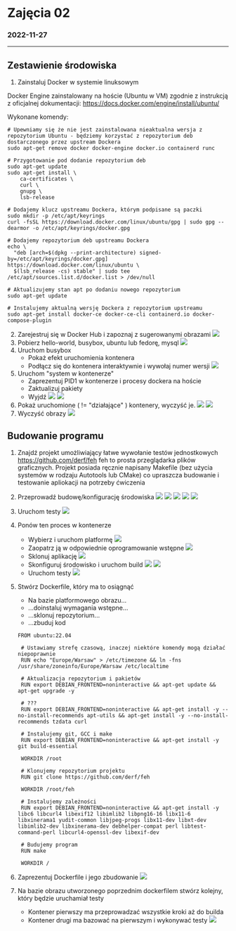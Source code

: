 # Zajęcia 02
### 2022-11-27
---

## Zestawienie środowiska
1. Zainstaluj Docker w systemie linuksowym

Docker Engine zainstalowany na hoście (Ubuntu w VM) zgodnie z instrukcją z oficjalnej dokumentacji:
https://docs.docker.com/engine/install/ubuntu/

Wykonane komendy:
```
# Upewniamy się że nie jest zainstalowana nieaktualna wersja z repozytorium Ubuntu - będziemy korzystać z repozytorium deb dostarczonego przez upstream Dockera
sudo apt-get remove docker docker-engine docker.io containerd runc

# Przygotowanie pod dodanie repozytorium deb
sudo apt-get update
sudo apt-get install \
    ca-certificates \
    curl \
    gnupg \
    lsb-release

# Dodajemy klucz upstreamu Dockera, którym podpisane są paczki
sudo mkdir -p /etc/apt/keyrings
curl -fsSL https://download.docker.com/linux/ubuntu/gpg | sudo gpg --dearmor -o /etc/apt/keyrings/docker.gpg

# Dodajemy repozytorium deb upstreamu Dockera
echo \
  "deb [arch=$(dpkg --print-architecture) signed-by=/etc/apt/keyrings/docker.gpg] https://download.docker.com/linux/ubuntu \
  $(lsb_release -cs) stable" | sudo tee /etc/apt/sources.list.d/docker.list > /dev/null

# Aktualizujemy stan apt po dodaniu nowego repozytorium
sudo apt-get update

# Instalujemy aktualną wersję Dockera z repozytorium upstreamu
sudo apt-get install docker-ce docker-ce-cli containerd.io docker-compose-plugin
``` 

2. Zarejestruj się w Docker Hub i zapoznaj z sugerowanymi obrazami
![](./docker2.png)
3. Pobierz hello-world, busybox, ubuntu lub fedorę, mysql
![](./docker3.png)
4. Uruchom busybox
   - Pokaż efekt uruchomienia kontenera
   - Podłącz się do kontenera interaktywnie i wywołaj numer wersji
   ![](./docker4.png)
5. Uruchom "system w kontenerze"
   - Zaprezentuj PID1 w kontenerze i procesy dockera na hoście
   - Zaktualizuj pakiety
   - Wyjdź
   ![](./docker5.1.png)
   ![](./docker5.2.png)
6. Pokaż uruchomione ( != "działające" ) kontenery, wyczyść je.
![](./docker6.1.png)
![](./docker6.2.png)
7. Wyczyść obrazy
![](./docker7.png)

## Budowanie programu
1. Znajdź projekt umożliwiający łatwe wywołanie testów jednostkowych
https://github.com/derf/feh
feh to prosta przeglądarka plików graficznych. Projekt posiada ręcznie napisany Makefile (bez użycia systemów w rodzaju Autotools lub CMake) co upraszcza budowanie i testowanie apliokacji na potrzeby ćwiczenia

2. Przeprowadź budowę/konfigurację środowiska
![](./BP2.1.png)
![](./BP2.2.png)
![](./BP2.3.png)
![](./BP2.4.png)
![](./BP2.5.png)
3. Uruchom testy
![](./BP3.png)
4. Ponów ten proces w kontenerze
   - Wybierz i uruchom platformę
   ![](./BP4.1.png)
   - Zaopatrz ją w odpowiednie oprogramowanie wstępne
   ![](./BP4.2.png)
   - Sklonuj aplikację
   ![](./BP4.3.png)
   - Skonfiguruj środowisko i uruchom build
   ![](./BP4.4.png)
   ![](./BP4.5.png)
   - Uruchom testy
   ![](./BP4.6.png)

5. Stwórz Dockerfile, który ma to osiągnąć
   - Na bazie platformowego obrazu...
   - ...doinstaluj wymagania wstępne...
   - ...sklonuj repozytorium...
   - ...zbuduj kod
   ```
   FROM ubuntu:22.04

    # Ustawiamy strefę czasową, inaczej niektóre komendy mogą działać niepoprawnie
    RUN echo "Europe/Warsaw" > /etc/timezone && ln -fns /usr/share/zoneinfo/Europe/Warsaw /etc/localtime

    # Aktualizacja repozytorium i pakietów
    RUN export DEBIAN_FRONTEND=noninteractive && apt-get update && apt-get upgrade -y

    # ???
    RUN export DEBIAN_FRONTEND=noninteractive && apt-get install -y --no-install-recommends apt-utils && apt-get install -y --no-install-recommends tzdata curl

    # Instalujemy git, GCC i make
    RUN export DEBIAN_FRONTEND=noninteractive && apt-get install -y git build-essential

    WORKDIR /root

    # Klonujemy repozytorium projektu
    RUN git clone https://github.com/derf/feh

    WORKDIR /root/feh

    # Instalujemy zależności
    RUN export DEBIAN_FRONTEND=noninteractive && apt-get install -y libc6 libcurl4 libexif12 libimlib2 libpng16-16 libx11-6 libxinerama1 yudit-common libjpeg-progs libx11-dev libxt-dev libimlib2-dev libxinerama-dev debhelper-compat perl libtest-command-perl libcurl4-openssl-dev libexif-dev

    # Budujemy program
    RUN make

    WORKDIR /
    ```
6. Zaprezentuj Dockerfile i jego zbudowanie
![](./BP6.png)
7. Na bazie obrazu utworzonego poprzednim dockerfilem stwórz kolejny, który będzie uruchamiał testy
 	* Kontener pierwszy ma przeprowadzać wszystkie kroki aż do builda
	* Kontener drugi ma bazować na pierwszym i wykonywać testy
    ![](./BP7.png)